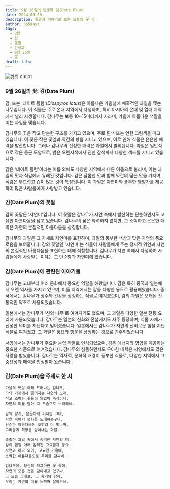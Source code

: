 ```yaml
---
title: 9월 26일의 탄생화 감(Date Plum)
date: 2024-09-26
description: 꽃말과 이야기로 보는 오늘의 꽃 감
author: 365days
tags:
  - 9월
  - 감
  - 꽃말
  - 탄생화
  - 9월 26일
  - 꽃
draft: false
---
```


![감의 이미지](https://cdn.pixabay.com/photo/2016/07/21/12/25/gamkkot-1532393_1280.jpg#center)


### 9월 26일의 꽃: 감(Date Plum)

감, 또는 '데이트 플럼'(*Diospyros lotus*)은 아름다운 가을철에 매혹적인 과일을 맺는 나무입니다. 이 식물은 주로 온대 지역에서 자생하며, 특히 아시아의 온대 및 열대 지역에서 널리 자생합니다. 감나무는 보통 10~15미터까지 자라며, 가을에 아름다운 색깔을 띠는 과일을 맺습니다. 

감나무의 꽃은 작고 단순한 구조를 가지고 있으며, 주로 흰색 또는 연한 크림색을 띠고 있습니다. 이 꽃은 작은 꽃잎과 약간의 향을 지니고 있으며, 이로 인해 식물은 은은한 매력을 발산합니다. 그러나 감나무의 진정한 매력은 과일에서 발휘됩니다. 과일은 일반적으로 작은 둥근 모양으로, 밝은 오렌지색에서 진한 갈색까지 다양한 색조를 지니고 있습니다. 

감은 '데이트 플럼'이라는 이름 외에도 다양한 지역에서 다른 이름으로 불리며, 이는 과일의 맛과 식감에서 유래된 것입니다. 감은 달콤한 맛과 함께 약간의 떫은 맛을 가지며, 식감은 부드럽고 즙이 많은 것이 특징입니다. 이 과일은 자연미와 풍부한 영양가를 제공하여 많은 사람들에게 사랑받고 있습니다.

### 감(Date Plum)의 꽃말

감의 꽃말은 '자연미'입니다. 이 꽃말은 감나무가 자연 속에서 발산하는 단순하면서도 고유한 아름다움을 담고 있습니다. 감나무의 꽃은 화려하지 않지만, 그 소박하고 은은한 매력은 자연의 본질적인 아름다움을 상징합니다. 

감나무의 과일은 그 자체로 자연미를 표현하며, 과일의 풍부한 색상과 맛은 자연의 풍요로움을 보여줍니다. 감의 꽃말인 '자연미'는 식물이 사람들에게 주는 정서적 위안과 자연의 본질적인 아름다움을 표현하는 데에 적합합니다. 감나무가 자연 속에서 자생하며 사람들에게 사랑받는 이유는 그 단순함과 자연미에 있습니다.

### 감(Date Plum)에 관련된 이야기들

감나무는 고대부터 여러 문화에서 중요한 역할을 해왔습니다. 감은 특히 중국과 일본에서 오랜 역사를 가지고 있으며, 이들 지역에서는 감을 다양한 용도로 활용해왔습니다. 중국에서는 감나무가 장수와 건강을 상징하는 식물로 여겨졌으며, 감의 과일은 오래된 전통적인 약초로 사용되었습니다.

일본에서는 감나무가 '신의 나무'로 여겨지기도 했으며, 그 과일은 다양한 일본 전통 요리에 사용되었습니다. 감나무는 일본의 신화와 전설에서도 자주 등장하며, 식물 자체가 신성한 의미를 지닌다고 믿어졌습니다. 일본에서는 감나무가 자연의 신비로운 힘을 지닌 식물로 여겨졌고, 그 과일은 풍요와 행운을 상징하는 것으로 간주되었습니다.

서양에서는 감나무가 주요한 농업 작물로 인식되었으며, 감은 에너지와 영양을 제공하는 중요한 식품으로 여겨졌습니다. 감나무의 심플하면서도 우아한 매력은 서양에서도 많은 사랑을 받았습니다. 감나무는 역사적, 문화적 배경이 풍부한 식물로, 다양한 지역에서 그 중요성과 매력을 인정받아 왔습니다.

### 감(Date Plum)을 주제로 한 시

	가을의 햇살 아래 드러나는 감나무,
	그의 가지에서 떨어지는 자연의 노래.
	작고 소박한 꽃들이 말없이 속삭이네,
	자연의 미를 담아 그 모습으로 노래하네.
	
	감의 향기, 은은하게 퍼지는 그대,
	자연 속에서 평화를 노래하는구나.
	단순한 아름다움이 오히려 더 빛나며,
	그리움과 희망을 담아내는 과일.
	
	촉촉한 과일 속에서 숨겨진 자연의 미,
	감의 껍질 아래 감춰진 고요함과 풍요.
	자연과 하나 되어, 고요한 가을에,
	소박한 아름다움으로 우리를 감싸네.
	
	감나무야, 당신의 자그마한 꽃 속에,
	자연의 모든 것을 담아내고 있구나.
	그 모습 그대로, 그 향기와 함께,
	우리는 자연의 미를 느끼며 살아가네.